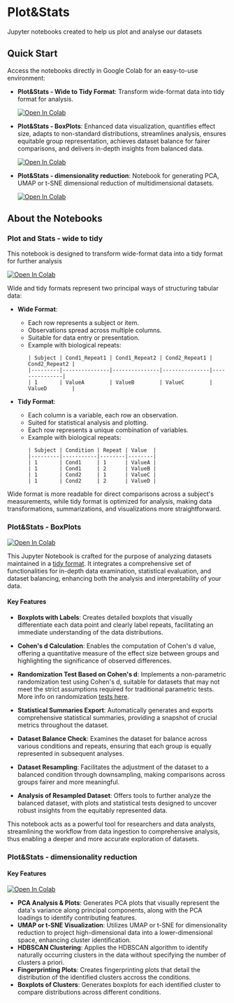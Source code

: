 # Plot&Stats
Jupyter notebooks created to help us plot and analyse our datasets

## Quick Start

Access the notebooks directly in Google Colab for an easy-to-use environment:

- **Plot&Stats - Wide to Tidy Format**: Transform wide-format data into tidy format for analysis.
  
  [![Open In Colab](https://colab.research.google.com/assets/colab-badge.svg)](https://colab.research.google.com/github/CellMigrationLab/Plot_and_Stats/blob/main/Notebooks/Plot%26Stats%20-%20wide%20to%20tidy.ipynb)
  
- **Plot&Stats - BoxPlots**: Enhanced data visualization, quantifies effect size, adapts to non-standard distributions, streamlines analysis, ensures equitable group representation, achieves dataset balance for fairer comparisons, and delivers in-depth insights from balanced data.
  
  [![Open In Colab](https://colab.research.google.com/assets/colab-badge.svg)](https://colab.research.google.com/github/CellMigrationLab/Plot_and_Stats/blob/main/Notebooks/Plot&Stats_BoxPlots.ipynb)

- **Plot&Stats - dimensionality reduction**: Notebook for generating PCA, UMAP or t-SNE dimensional reduction of multidimensional datasets.
    
  [![Open In Colab](https://colab.research.google.com/assets/colab-badge.svg)](https://colab.research.google.com/github/CellMigrationLab/Plot_and_Stats/blob/main/Notebooks/Plot%26Stats-%20dimensionality%20reduction.ipynb)

## About the Notebooks


### Plot and Stats - wide to tidy 
This notebook is designed to transform wide-format data into a tidy format for further analysis

[![Open In Colab](https://colab.research.google.com/assets/colab-badge.svg)](https://colab.research.google.com/github/CellMigrationLab/Plot_and_Stats/blob/main/Notebooks/Plot%26Stats%20-%20wide%20to%20tidy.ipynb)


Wide and tidy formats represent two principal ways of structuring tabular data:

- **Wide Format**:
  - Each row represents a subject or item.
  - Observations spread across multiple columns.
  - Suitable for data entry or presentation.
  - Example with biological repeats:
    ```
    | Subject | Cond1_Repeat1 | Cond1_Repeat2 | Cond2_Repeat1 | Cond2_Repeat2 |
    |---------|---------------|---------------|---------------|---------------|
    | 1       | ValueA        | ValueB        | ValueC        | ValueD        |
    ```

- **Tidy Format**:
  - Each column is a variable, each row an observation.
  - Suited for statistical analysis and plotting.
  - Each row represents a unique combination of variables.
  - Example with biological repeats:
    ```
    | Subject | Condition | Repeat | Value  |
    |---------|-----------|--------|--------|
    | 1       | Cond1     | 1      | ValueA |
    | 1       | Cond1     | 2      | ValueB |
    | 1       | Cond2     | 1      | ValueC |
    | 1       | Cond2     | 2      | ValueD |
    ```

Wide format is more readable for direct comparisons across a subject's measurements, while tidy format is optimized for analysis, making data transformations, summarizations, and visualizations more straightforward.

### Plot&Stats - BoxPlots

[![Open In Colab](https://colab.research.google.com/assets/colab-badge.svg)](https://colab.research.google.com/github/CellMigrationLab/Plot_and_Stats/blob/main/Notebooks/Plot&Stats_BoxPlots.ipynb)


This Jupyter Notebook is crafted for the purpose of analyzing datasets maintained in a [tidy format](https://thenode.biologists.com/converting-excellent-spreadsheets-tidy-data/education/). It integrates a comprehensive set of functionalities for in-depth data examination, statistical evaluation, and dataset balancing, enhancing both the analysis and interpretability of your data.

#### **Key Features**

- **Boxplots with Labels**: Creates detailed boxplots that visually differentiate each data point and clearly label repeats, facilitating an immediate understanding of the data distributions.

- **Cohen's d Calculation**: Enables the computation of Cohen's d value, offering a quantitative measure of the effect size between groups and highlighting the significance of observed differences.

- **Randomization Test Based on Cohen's d**: Implements a non-parametric randomization test using Cohen's d, suitable for datasets that may not meet the strict assumptions required for traditional parametric tests. More info on randomization [tests here](https://thenode.biologists.com/user-friendly-p-values/research/).

- **Statistical Summaries Export**: Automatically generates and exports comprehensive statistical summaries, providing a snapshot of crucial metrics throughout the dataset.

- **Dataset Balance Check**: Examines the dataset for balance across various conditions and repeats, ensuring that each group is equally represented in subsequent analyses.

- **Dataset Resampling**: Facilitates the adjustment of the dataset to a balanced condition through downsampling, making comparisons across groups fairer and more meaningful.

- **Analysis of Resampled Dataset**: Offers tools to further analyze the balanced dataset, with plots and statistical tests designed to uncover robust insights from the equitably represented data.

This notebook acts as a powerful tool for researchers and data analysts, streamlining the workflow from data ingestion to comprehensive analysis, thus enabling a deeper and more accurate exploration of datasets.

### Plot&Stats - dimensionality reduction

#### **Key Features**

 [![Open In Colab](https://colab.research.google.com/assets/colab-badge.svg)](https://colab.research.google.com/github/CellMigrationLab/Plot_and_Stats/blob/main/Notebooks/Plot%26Stats-%20dimensionality%20reduction.ipynb)

- **PCA Analysis & Plots**: Generates PCA plots that visually represent the data's variance along principal components, along with the PCA loadings to identify contributing features.
- **UMAP or t-SNE  Visualization**: Utilizes UMAP or t-SNE for dimensionality reduction to project high-dimensional data into a lower-dimensional space, enhancing cluster identification.
- **HDBSCAN Clustering**: Applies the HDBSCAN algorithm to identify naturally occurring clusters in the data without specifying the number of clusters a priori.
- **Fingerprinting Plots**: Creates fingerprinting plots that detail the distribution of the identified clusters accross the conditions.
- **Boxplots of Clusters**: Generates boxplots for each identified cluster to compare distributions across different conditions.


